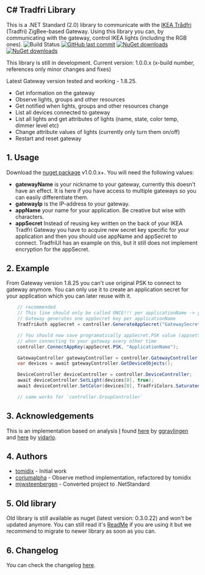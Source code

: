 ﻿## C# Tradfri Library 
This is a .NET Standard (2.0) library to communicate with the [IKEA Trådfri](http://www.ikea.com/us/en/catalog/products/00337813/) (Tradfri) ZigBee-based Gateway. Using this library you can, by communicating with the gateway, control IKEA lights (including the RGB ones). 
![Build Status](https://mmustapic.visualstudio.com/_apis/public/build/definitions/596f4816-2b07-4869-bcd5-50b9df973ce6/1/badge) [![GitHub last commit](https://img.shields.io/github/last-commit/tomidix/CSharpTradFriLibrary.svg)]() [![NuGet downloads](https://img.shields.io/nuget/v/Tomidix.CSharpTradFriLibrary.svg)](https://www.nuget.org/packages/Tomidix.CSharpTradFriLibrary) [![NuGet downloads](https://img.shields.io/nuget/dt/Tomidix.CSharpTradFriLibrary.svg)](https://www.nuget.org/packages/Tomidix.CSharpTradFriLibrary) 

This library is still in development. Current version: 1.0.0.x (x-build number, references only minor changes and fixes)

Latest Gateway version tested and working - 1.8.25.

- Get information on the gateway
- Observe lights, groups and other resources
- Get notified when lights, groups and other resources change
- List all devices connected to gateway
- List all lights and get attributes of lights (name, state, color temp, dimmer level etc)
- Change attribute values of lights (currently only turn them on/off)
- Restart and reset gateway


## 1. Usage
Download the [nuget package](https://www.nuget.org/packages/Tomidix.CSharpTradFriLibrary) v1.0.0.x+. You will need the following values:
- **gatewayName** is your nickname to your gateway, currently this doesn't have an effect. It is here if you have access to multiple gateways so you can easily differentiate them.
- **gatewayIp** is the IP-address to your gateway.
- **appName** your name for your application. Be creative but wise with characters.
- **appSecret** Instead of reusing key written on the back of your IKEA Tradfri Gateway you have to acquire new secret key specific for your application and then you should use appName and appSecret to connect. TradfriUI has an example on this, but it still does not implement encryption for the appSecret.


## 2. Example
From Gateway version 1.8.25 you can't use original PSK to connect to gateway anymore. You can only use it to create an application secret for your application which you can later reuse with it.

```csharp
    // recommended
    // This line should only be called ONCE!!! per applicationName -> you define applicationName as you want
    // Gateway generates one appSecret key per applicationName
    TradfriAuth appSecret = controller.GenerateAppSecret("GatewaySecret", "ApplicationName");

    // You should now save programatically appSecret.PSK value (appsettings) and reuse it
    // when connecting to your gateway every other time
    controller.ConnectAppKey(appSecret.PSK, "ApplicationName");

    GatewayController gatewayController = controller.GatewayController;
    var devices = await gatewayController.GetDeviceObjects();

    DeviceController deviceController = controller.DeviceController;
    await deviceController.SetLight(devices[0], true);
    await deviceController.SetColor(devices[0], TradfriColors.SaturatedRed);

    // same works for `controller.GroupController`
```

## 3. Acknowledgements
This is an implementation based on analysis [I](https://github.com/tomidix/) found [here](https://github.com/ggravlingen/pytradfri) by [ggravlingen](https://github.com/ggravlingen/) and [here](https://bitsex.net/software/2017/coap-endpoints-on-ikea-tradfri/) by [vidarlo](https://bitsex.net/).


## 4. Authors
- [tomidix](https://github.com/tomidix) - Initial work
- [coriumalpha](https://github.com/coriumalpha) - Observe method implementation, refactored by tomidix
- [mjwsteenbergen](https://github.com/mjwsteenbergen) - Converted project to .NetStandard


## 5. Old library
Old library is still available as nuget (latest version: 0.3.0.22) and won't be updated anymore.
You can still read it's [ReadMe](https://github.com/tomidix/CSharpTradFriLibrary/blob/master/Readme.legacy.md) if you are using it but we recommend to migrate to newer library as soon as you can.


## 6. Changelog
You can check the changelog [here](https://github.com/tomidix/CSharpTradFriLibrary/blob/master/CHANGELOG.md).